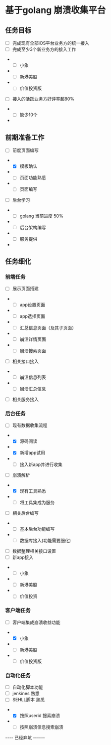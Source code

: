 # 基于golang 崩溃收集平台

## 任务目标
- [ ] 完成现有全部iOS平台业务方的统一接入
- [ ] 完成至少3个新业务方的接入工作
- - [ ] 小象
- - [ ] 新港美股
- - [ ] 价值投资版
- [ ] 接入的活跃业务方好评率超80%
- - [ ] 缺少10个 
- 
## 前期准备工作
- [ ] 前度页面编写
- - [x] 模板确认
- - [ ] 页面功能熟悉
- - [ ] 页面编写

- [ ] 后台学习
- - [ ] golang 当前进度 50%
- - [ ] 后台架构编写
- - [ ] 服务提供
- 
## 任务细化
### 前端任务
- [ ] 展示页面搭建
- - [ ] app设置页面
- - [ ] app选择页面 
- - [ ] 汇总信息页面（及其子页面）
- - [ ] 崩溃详情页面
- - [ ] 崩溃搜索页面
- [ ] 相关接口接入
- - [ ] 崩溃信息列表
- - [ ] 崩溃汇总信息
- [ ] 相关服务接入

### 后台任务
- [ ] 现有数据收集流程
- - [x] 源码阅读
- - [x] 新增app试用
- - [ ] 接入新app并进行收集
- [ ] 崩溃解析
- - [x] 现有工具熟悉
- - [ ] 将工具集成为服务
- [ ] 相关后台编写
- - [ ] 基本后台功能编写
- - [ ] 数据库接入(功能需要细化) 
- [ ] 数据整理相关接口设置
- [ ] 新app接入
- - [ ] 小象
- - [ ] 新港美股
- - [ ] 价值投资  

### 客户端任务
- [ ] 客户端集成崩溃收益功能
- - [x] 小象
- - [ ] 新港美股
- - [ ] 价值投资版

### 自动化任务
- [ ] 自动化脚本功能
- [ ] jenkines 熟悉
- [ ] SEHLL脚本 熟悉
- - [x] 按照userid 搜索崩溃
- - [ ] 按照崩溃信息搜索崩溃 

---- 已经弃坑 ------
